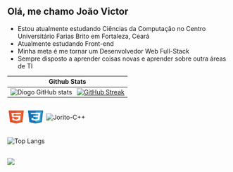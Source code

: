 ## Olá, me chamo João Victor

- Estou atualmente estudando Ciências da Computação no Centro Universitário Farias Brito em Fortaleza, Ceará
- Atualmente estudando Front-end
- Minha meta é me tornar um Desenvolvedor Web Full-Stack
- Sempre disposto a aprender coisas novas e aprender sobre outra áreas de TI

| Github Stats |
|-------------|
| ![Diogo GitHub stats](https://github-readme-stats.vercel.app/api?username=joritodev&show_icons=true&theme=tokyonight) &nbsp; [![GitHub Streak](https://streak-stats.demolab.com/?user=joritodev&theme=tokyonight)](https://git.io/streak-stats)

##

<div style="display: inline_block">
  
  <img align="center" alt="Jorito-HTML" height="30" width="40" src="https://raw.githubusercontent.com/devicons/devicon/master/icons/html5/html5-original.svg">
  <img align="center" alt="Jorito-CSS" height="30" width="40" src="https://raw.githubusercontent.com/devicons/devicon/master/icons/css3/css3-original.svg">
  <img align="center" alt="Jorito-C++" height="36" width="36" src="https://img.icons8.com/fluency/256/c-plus-plus-logo.png">
</div>
<br>

![Top Langs](https://github-readme-stats.vercel.app/api/top-langs/?username=joritodev&layout=compact&theme=tokyonight)

##

<div style="display: inline_block">
<a href="https://www.linkedin.com/in/joaovcmontenegro/" target="_blank" rel="external"><img src="https://img.shields.io/badge/LinkedIn-0077B5?style=for-the-badge&logo=linkedin&logoColor=white"></a>
</div>

